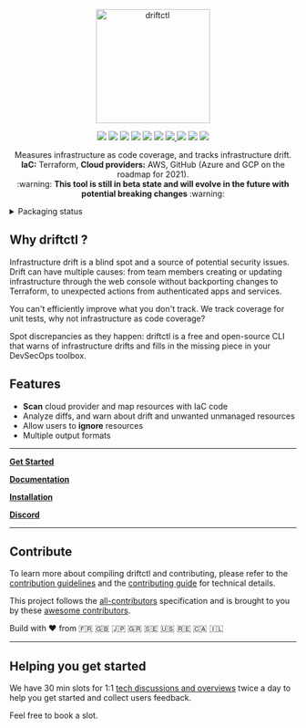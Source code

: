 <p align="center">
  <img width="200" src="https://docs.driftctl.com/img/driftctl_dark.svg" alt="driftctl">
</p>

<p align="center">
  <img src="https://circleci.com/gh/snyk/driftctl.svg?style=shield"/>
  <img src="https://goreportcard.com/badge/github.com/snyk/driftctl"/>
  <img src="https://img.shields.io/github/license/snyk/driftctl">
  <img src="https://img.shields.io/github/v/release/snyk/driftctl">
  <img src="https://img.shields.io/github/go-mod/go-version/snyk/driftctl">
  <img src="https://img.shields.io/github/downloads/snyk/driftctl/total.svg"/>
  <a href="https://codecov.io/gh/snyk/driftctl">
    <img src="https://codecov.io/gh/snyk/driftctl/branch/main/graph/badge.svg?token=8C5R02G5S7"/>
  </a>
  <img src="https://img.shields.io/docker/pulls/snyk/driftctl"/>
  <img src="https://img.shields.io/docker/image-size/snyk/driftctl"/>
  <a href="https://discord.gg/NMCBxtD7Nd">
    <img src="https://img.shields.io/discord/783720783469871124?color=%237289da&label=discord&logo=discord"/>
  </a>
</p>

<p align="center">
  Measures infrastructure as code coverage, and tracks infrastructure drift.<br>
  <strong>IaC:</strong> Terraform, <strong>Cloud providers:</strong> AWS, GitHub (Azure and GCP on the roadmap for 2021).<br>
  :warning: <strong>This tool is still in beta state and will evolve in the future with potential breaking changes</strong> :warning:
</p>

<details>
  <summary>Packaging status</summary>
  <a href="https://repology.org/project/driftctl/versions">
    <img src="https://repology.org/badge/vertical-allrepos/driftctl.svg" alt="Packaging status">
  </a>
</details>

## Why driftctl ?

Infrastructure drift is a blind spot and a source of potential security issues.
Drift can have multiple causes: from team members creating or updating infrastructure through the web console without backporting changes to Terraform, to unexpected actions from authenticated apps and services.

You can't efficiently improve what you don't track. We track coverage for unit tests, why not infrastructure as code coverage?

Spot discrepancies as they happen: driftctl is a free and open-source CLI that warns of infrastructure drifts and fills in the missing piece in your DevSecOps toolbox.


## Features

- **Scan** cloud provider and map resources with IaC code
- Analyze diffs, and warn about drift and unwanted unmanaged resources
- Allow users to **ignore** resources
- Multiple output formats

---

**[Get Started](https://driftctl.com/product/quick-tutorial/)**

**[Documentation](https://docs.driftctl.com)**

**[Installation](https://docs.driftctl.com/installation)**

**[Discord](https://discord.gg/7zHQ8r2PgP)**

---

## Contribute

To learn more about compiling driftctl and contributing, please refer to the [contribution guidelines](.github/CONTRIBUTING.md) and the [contributing guide](docs/README.md) for technical details.

This project follows the [all-contributors](https://github.com/all-contributors/all-contributors) specification and is brought to you by these [awesome contributors](CONTRIBUTORS.md).

Build with ❤️️ from 🇫🇷 🇬🇧 🇯🇵 🇬🇷 🇸🇪 🇺🇸 🇷🇪 🇨🇦 🇮🇱

---

## Helping you get started

We have 30 min slots for 1:1 [tech discussions and overviews](https://calendly.com/stephanejourdan/30min) twice a day to help you get started and collect users feedback.

Feel free to book a slot.
